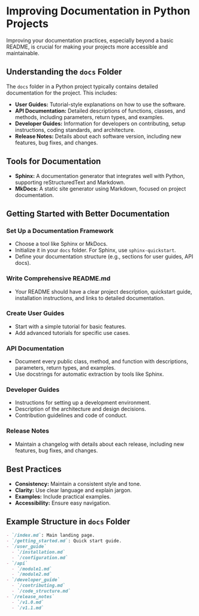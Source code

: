 # Improving Documentation in Python Projects

Improving your documentation practices, especially beyond a basic README, is crucial for making your projects more accessible and maintainable.

## Understanding the `docs` Folder

The `docs` folder in a Python project typically contains detailed documentation for the project. This includes:

- **User Guides:** Tutorial-style explanations on how to use the software.
- **API Documentation:** Detailed descriptions of functions, classes, and methods, including parameters, return types, and examples.
- **Developer Guides:** Information for developers on contributing, setup instructions, coding standards, and architecture.
- **Release Notes:** Details about each software version, including new features, bug fixes, and changes.

## Tools for Documentation

- **Sphinx:** A documentation generator that integrates well with Python, supporting reStructuredText and Markdown.
- **MkDocs:** A static site generator using Markdown, focused on project documentation.

## Getting Started with Better Documentation

### Set Up a Documentation Framework

- Choose a tool like Sphinx or MkDocs.
- Initialize it in your `docs` folder. For Sphinx, use `sphinx-quickstart`.
- Define your documentation structure (e.g., sections for user guides, API docs).

### Write Comprehensive README.md

- Your README should have a clear project description, quickstart guide, installation instructions, and links to detailed documentation.

### Create User Guides

- Start with a simple tutorial for basic features.
- Add advanced tutorials for specific use cases.

### API Documentation

- Document every public class, method, and function with descriptions, parameters, return types, and examples.
- Use docstrings for automatic extraction by tools like Sphinx.

### Developer Guides

- Instructions for setting up a development environment.
- Description of the architecture and design decisions.
- Contribution guidelines and code of conduct.

### Release Notes

- Maintain a changelog with details about each release, including new features, bug fixes, and changes.

## Best Practices

- **Consistency:** Maintain a consistent style and tone.
- **Clarity:** Use clear language and explain jargon.
- **Examples:** Include practical examples.
- **Accessibility:** Ensure easy navigation.

## Example Structure in `docs` Folder

```markdown
- `/index.md`: Main landing page.
- `/getting_started.md`: Quick start guide.
- `/user_guide`
  - `/installation.md`
  - `/configuration.md`
- `/api`
  - `/module1.md`
  - `/module2.md`
- `/developer_guide`
  - `/contributing.md`
  - `/code_structure.md`
- `/release_notes`
  - `/v1.0.md`
  - `/v1.1.md`
```
